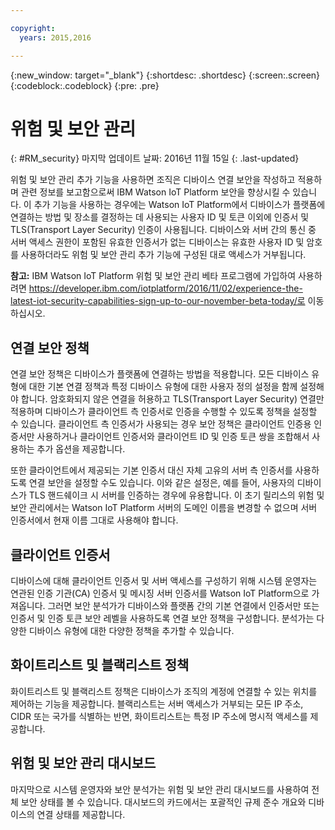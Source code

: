```yaml
---

copyright:
  years: 2015,2016

---
```


{:new_window: target="\_blank"}
{:shortdesc: .shortdesc}
{:screen:.screen}
{:codeblock:.codeblock}
{:pre: .pre}

# 위험 및 보안 관리
{: #RM_security}
마지막 업데이트 날짜: 2016년 11월 15일
{: .last-updated}

위험 및 보안 관리 추가 기능을 사용하면 조직은 디바이스 연결 보안을 작성하고 적용하며 관련 정보를 보고함으로써 IBM Watson IoT Platform 보안을 향상시킬 수 있습니다. 이 추가 기능을 사용하는 경우에는 Watson IoT Platform에서 디바이스가 플랫폼에 연결하는 방법 및 장소를 결정하는 데 사용되는 사용자 ID 및 토큰 이외에 인증서 및 TLS(Transport Layer Security) 인증이 사용됩니다. 디바이스와 서버 간의 통신 중 서버 액세스 권한이 포함된 유효한 인증서가 없는 디바이스는 유효한 사용자 ID 및 암호를 사용하더라도 위험 및 보안 관리 추가 기능에 구성된 대로 액세스가 거부됩니다. 

**참고:** IBM Watson IoT Platform 위험 및 보안 관리 베타 프로그램에 가입하여 사용하려면 https://developer.ibm.com/iotplatform/2016/11/02/experience-the-latest-iot-security-capabilities-sign-up-to-our-november-beta-today/로 이동하십시오.

## 연결 보안 정책

연결 보안 정책은 디바이스가 플랫폼에 연결하는 방법을 적용합니다. 모든 디바이스 유형에 대한 기본 연결 정책과 특정 디바이스 유형에 대한 사용자 정의 설정을 함께 설정해야 합니다. 암호화되지 않은 연결을 허용하고 TLS(Transport Layer Security) 연결만 적용하며 디바이스가 클라이언트 측 인증서로 인증을 수행할 수 있도록 정책을 설정할 수 있습니다. 클라이언트 측 인증서가 사용되는 경우 보안 정책은 클라이언트 인증용 인증서만 사용하거나 클라이언트 인증서와 클라이언트 ID 및 인증 토큰 쌍을 조합해서 사용하는 추가 옵션을 제공합니다.    

또한 클라이언트에서 제공되는 기본 인증서 대신 자체 고유의 서버 측 인증서를 사용하도록 연결 보안을 설정할 수도 있습니다. 이와 같은 설정은, 예를 들어, 사용자의 디바이스가 TLS 핸드쉐이크 시 서버를 인증하는 경우에 유용합니다. 이 초기 릴리스의 위험 및 보안 관리에서는 Watson IoT Platform 서버의 도메인 이름을 변경할 수 없으며 서버 인증서에서 현재 이름 그대로 사용해야 합니다. 

## 클라이언트 인증서

디바이스에 대해 클라이언트 인증서 및 서버 액세스를 구성하기 위해 시스템 운영자는 연관된 인증 기관(CA) 인증서 및 메시징 서버 인증서를 Watson IoT Platform으로 가져옵니다. 그러면 보안 분석가가 디바이스와 플랫폼 간의 기본 연결에서 인증서만 또는 인증서 및 인증 토큰 보안 레벨을 사용하도록 연결 보안 정책을 구성합니다. 분석가는 다양한 디바이스 유형에 대한 다양한 정책을 추가할 수 있습니다. 

## 화이트리스트 및 블랙리스트 정책

화이트리스트 및 블랙리스트 정책은 디바이스가 조직의 계정에 연결할 수 있는 위치를 제어하는 기능을 제공합니다. 블랙리스트는 서버 액세스가 거부되는 모든 IP 주소, CIDR 또는 국가를 식별하는 반면, 화이트리스트는 특정 IP 주소에 명시적 액세스를 제공합니다. 

## 위험 및 보안 관리 대시보드

마지막으로 시스템 운영자와 보안 분석가는 위험 및 보안 관리 대시보드를 사용하여 전체 보안 상태를 볼 수 있습니다. 대시보드의 카드에서는 포괄적인 규제 준수 개요와 디바이스의 연결 상태를 제공합니다. 
